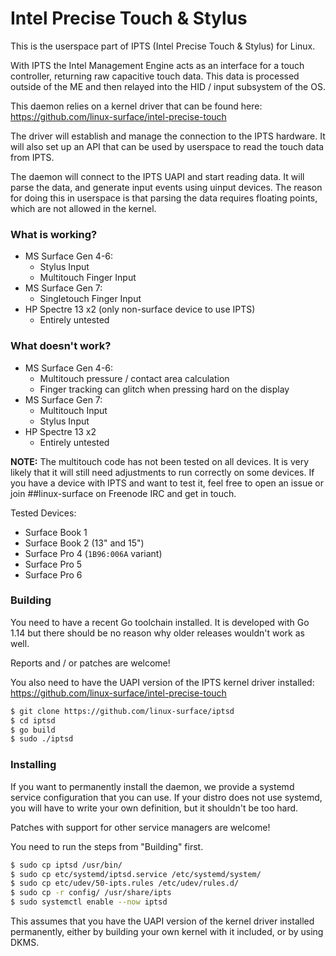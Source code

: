 # Intel Precise Touch & Stylus

This is the userspace part of IPTS (Intel Precise Touch & Stylus) for Linux.

With IPTS the Intel Management Engine acts as an interface for a touch
controller, returning raw capacitive touch data. This data is processed
outside of the ME and then relayed into the HID / input subsystem of the OS.

This daemon relies on a kernel driver that can be found here: 
https://github.com/linux-surface/intel-precise-touch

The driver will establish and manage the connection to the IPTS hardware. It
will also set up an API that can be used by userspace to read the touch data
from IPTS.

The daemon will connect to the IPTS UAPI and start reading data. It will
parse the data, and generate input events using uinput devices. The reason for
doing this in userspace is that parsing the data requires floating points,
which are not allowed in the kernel.

### What is working?
 * MS Surface Gen 4-6:
   * Stylus Input
   * Multitouch Finger Input
 * MS Surface Gen 7:
   * Singletouch Finger Input
 * HP Spectre 13 x2 (only non-surface device to use IPTS)
   * Entirely untested

### What doesn't work?
 * MS Surface Gen 4-6:
   * Multitouch pressure / contact area calculation
   * Finger tracking can glitch when pressing hard on the display
 * MS Surface Gen 7:
   * Multitouch Input
   * Stylus Input
 * HP Spectre 13 x2
   * Entirely untested

**NOTE:** The multitouch code has not been tested on all devices. It is
very likely that it will still need adjustments to run correctly on some
devices. If you have a device with IPTS and want to test it, feel free to
open an issue or join ##linux-surface on Freenode IRC and get in touch.

Tested Devices:
 * Surface Book 1
 * Surface Book 2 (13" and 15")
 * Surface Pro 4 (`1B96:006A` variant)
 * Surface Pro 5
 * Surface Pro 6

### Building
You need to have a recent Go toolchain installed. It is developed with Go
1.14 but there should be no reason why older releases wouldn't work as well.

Reports and / or patches are welcome!

You also need to have the UAPI version of the IPTS kernel driver installed:
https://github.com/linux-surface/intel-precise-touch

```bash
$ git clone https://github.com/linux-surface/iptsd
$ cd iptsd
$ go build
$ sudo ./iptsd
```

### Installing
If you want to permanently install the daemon, we provide a systemd service
configuration that you can use. If your distro does not use systemd, you will
have to write your own definition, but it shouldn't be too hard.

Patches with support for other service managers are welcome!

You need to run the steps from "Building" first.

```bash
$ sudo cp iptsd /usr/bin/
$ sudo cp etc/systemd/iptsd.service /etc/systemd/system/
$ sudo cp etc/udev/50-ipts.rules /etc/udev/rules.d/
$ sudo cp -r config/ /usr/share/ipts
$ sudo systemctl enable --now iptsd
```

This assumes that you have the UAPI version of the kernel driver installed
permanently, either by building your own kernel with it included, or by using
DKMS.
